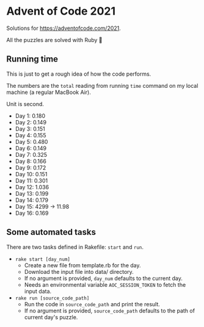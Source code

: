 # Advent of Code 2021

Solutions for https://adventofcode.com/2021.

All the puzzles are solved with Ruby 💎

## Running time

This is just to get a rough idea of how the code performs.

The numbers are the `total` reading from running `time` command on my local machine (a regular MacBook Air).

Unit is second.

- Day  1: 0.180
- Day  2: 0.149
- Day  3: 0.151
- Day  4: 0.155
- Day  5: 0.480
- Day  6: 0.149
- Day  7: 0.325
- Day  8: 0.166
- Day  9: 0.172
- Day 10: 0.151
- Day 11: 0.301
- Day 12: 1.036
- Day 13: 0.199
- Day 14: 0.179
- Day 15: 4299 -> 11.98
- Day 16: 0.169


## Some automated tasks

There are two tasks defined in Rakefile: `start` and `run`.
- `rake start [day_num]`
  - Create a new file from template.rb for the day.
  - Download the input file into data/ directory.
  - If no argument is provided, `day_num` defaults to the current day.
  - Needs an environmental variable `AOC_SESSION_TOKEN` to fetch the input data.
- `rake run [source_code_path]`
  - Run the code in `source_code_path` and print the result.
  - If no argument is provided, `source_code_path` defaults to the path of current day's puzzle.
